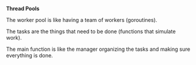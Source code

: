 **Thread Pools**

The worker pool is like having a team of workers (goroutines).

The tasks are the things that need to be done (functions that simulate work).

The main function is like the manager organizing the tasks and making sure everything is done.
